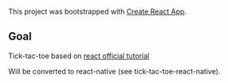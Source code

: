This project was bootstrapped with [Create React App](https://github.com/facebook/create-react-app).

## Goal

Tick-tac-toe based on [react official tutorial](https://reactjs.org/tutorial/tutorial.html)

Will be converted to react-native (see tick-tac-toe-react-native).
